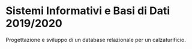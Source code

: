 # Sistemi Informativi e Basi di Dati 2019/2020
Progettazione e sviluppo di un database relazionale per un calzaturificio.
